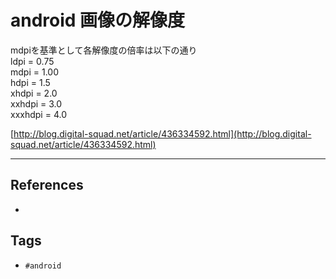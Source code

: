 # android 画像の解像度
mdpiを基準として各解像度の倍率は以下の通り  
ldpi = 0.75  
mdpi = 1.00  
hdpi = 1.5  
xhdpi = 2.0  
xxhdpi = 3.0  
xxxhdpi = 4.0

[http://blog.digital-squad.net/article/436334592.html](http://blog.digital-squad.net/article/436334592.html)

---
## References
- 

## Tags
- `#android` 
